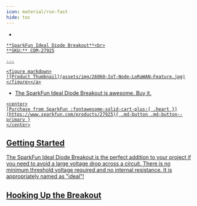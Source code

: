 ```yaml
---
icon: material/run-fast
hide: toc
---
```


<div class="grid cards desc" markdown>

-    <a href="https://www.sparkfun.com/products/27925">
    **SparkFun Ideal Diode Breakout**<br>
    **SKU:** COM-27925

    ---

    <figure markdown>
    ![Product Thumbnail](assets/img/26060-IoT-Node-LoRaWAN-Feature.jpg)
    </figure></a>
    
-    The SparkFun Ideal Diode Breakout is awesome. Buy it.

    <center>
    [Purchase from SparkFun :fontawesome-solid-cart-plus:{ .heart }](https://www.sparkfun.com/products/27925){ .md-button .md-button--primary }
    </center>

</div>

## Getting Started 

The SparkFun Ideal Diode Breakout is the perfect addition to your project if you need to avoid a large voltage drop across a circuit. There is no minimum threshold voltage required and no internal resistance. It is appropriately named as "ideal"! 

## Hooking Up the Breakout

